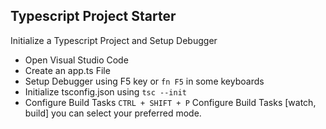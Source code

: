 ## Typescript Project Starter
Initialize a Typescript Project and Setup Debugger

- Open Visual Studio Code 
- Create an app.ts File 
- Setup Debugger using F5 key or `fn F5` in some keyboards
- Initialize tsconfig.json using `tsc --init`
- Configure Build Tasks  `CTRL + SHIFT + P` Configure Build Tasks [watch, build] you can select your preferred mode.
